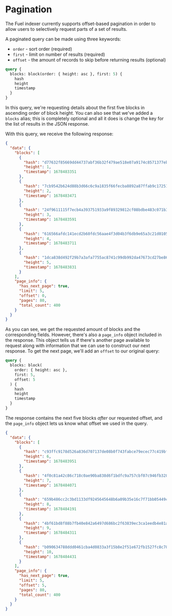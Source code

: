 # Pagination

The Fuel indexer currently supports offset-based pagination in order to allow users to selectively request parts of a set of results.

A paginated query can be made using three keywords:

- `order` - sort order (required)
- `first` - limit on number of results (required)
- `offset` - the amount of records to skip before returning results (optional)

```graphql
query {
  blocks: block(order: { height: asc }, first: 5) {
    hash
    height
    timestamp
  }
}
```

In this query, we're requesting details about the first five blocks in ascending order of block height. You can also see that we've added a `blocks` alias; this is completely optional and all it does is change the key for the list of results in the JSON response.

With this query, we receive the following response:

```json
{
  "data": {
    "blocks": [
      {
        "hash": "d77632f85669dd44737abf36b32f479ae518e07a9174c8571377ebb81563bb9a",
        "height": 1,
        "timestamp": 1678483351
      },
      {
        "hash": "7cb9542b624d88b3d66c6c9a1835f66fecba8892a87ffab9c17251c456ca5dcd",
        "height": 2,
        "timestamp": 1678483471
      },
      {
        "hash": "24f9611115f7ecb4a393751933a9f89329812cf08bdbe483c071b3401d06c8d6",
        "height": 3,
        "timestamp": 1678483591
      },
      {
        "hash": "616566afdc141ecd2b60fdc56aae4f3d04b3f6db9e65a3c21d0105a08cc1b349",
        "height": 4,
        "timestamp": 1678483711
      },
      {
        "hash": "1dca838d492f29b7a3afa7755ac8741c99db992da47673cd27be86f9b0620118",
        "height": 5,
        "timestamp": 1678483831
      }
    ],
    "page_info": {
      "has_next_page": true,
      "limit": 5,
      "offset": 0,
      "pages": 80,
      "total_count": 400
    }
  }
}
```

As you can see, we get the requested amount of blocks and the corresponding fields. However, there's also a `page_info` object included in the response. This object tells us if there's another page available to request along with information that we can use to construct our next response. To get the next page, we'll add an `offset` to our original query:

```graphql
query {
  blocks: block(
    order: { height: asc },
    first: 5,
    offset: 5
  ) {
    hash
    height
    timestamp
  }
}
```

The response contains the next five blocks _after_ our requested offset, and the `page_info` object lets us know what offset we used in the query.

```json
{
  "data": {
    "blocks": [
      {
        "hash": "c93ffc9178d526a836d707137de08b0f743fabce79ecec77c419bfb7e6be8863",
        "height": 6,
        "timestamp": 1678483951
      },
      {
        "hash": "4f0c81a42c86c718c0ae90ba838d6f1bdfc9a757cbf07c946fb3280b44257b46",
        "height": 7,
        "timestamp": 1678484071
      },
      {
        "hash": "659b486cc2c3bd1133df9245645648b6a09b35e16c7f71bb05449cea0e83611c",
        "height": 8,
        "timestamp": 1678484191
      },
      {
        "hash": "4bf61bd8f88b7fb40e842a6497d686bc2f63839ec3ca1eedb4e81a0935adaeb6",
        "height": 9,
        "timestamp": 1678484311
      },
      {
        "hash": "b090634788ddd0461cba4d0833a3f15b8e2f51e672fb1527fc8c78cd8f80dc1a",
        "height": 10,
        "timestamp": 1678484431
      }
    ],
    "page_info": {
      "has_next_page": true,
      "limit": 5,
      "offset": 5,
      "pages": 80,
      "total_count": 400
    }
  }
}
```
